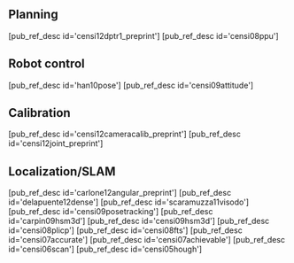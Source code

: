 <!-- The last decades


(perception video from the point of view of algorithms)




Interested in geometry, etc.

#### Software

#### Recent work

- paper 1
- paper 2 -->


## Planning
[pub_ref_desc id='censi12dptr1_preprint']
[pub_ref_desc id='censi08ppu']

## Robot control
[pub_ref_desc id='han10pose']
[pub_ref_desc id='censi09attitude']

## Calibration
[pub_ref_desc id='censi12cameracalib_preprint']
[pub_ref_desc id='censi12joint_preprint']

## Localization/SLAM
[pub_ref_desc id='carlone12angular_preprint']
[pub_ref_desc id='delapuente12dense']
[pub_ref_desc id='scaramuzza11visodo']
[pub_ref_desc id='censi09posetracking']
[pub_ref_desc id='carpin09hsm3d']
[pub_ref_desc id='censi09hsm3d']
[pub_ref_desc id='censi08plicp']
[pub_ref_desc id='censi08fts']
[pub_ref_desc id='censi07accurate']
[pub_ref_desc id='censi07achievable']
[pub_ref_desc id='censi06scan']
[pub_ref_desc id='censi05hough']



